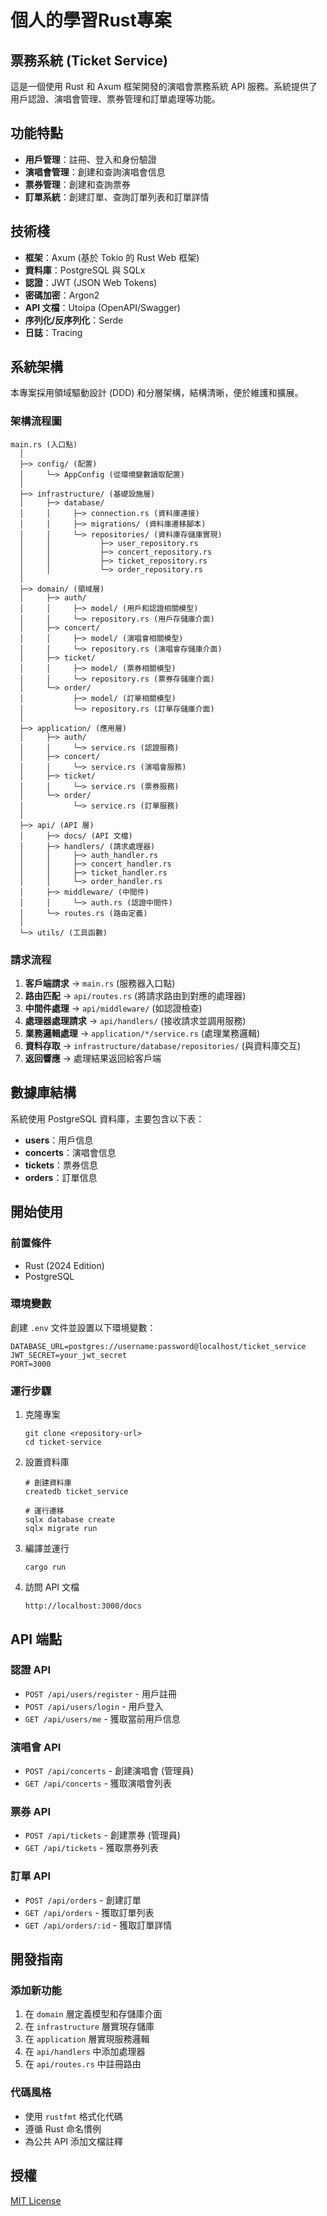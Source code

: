 # 個人的學習Rust專案

## 票務系統 (Ticket Service)

這是一個使用 Rust 和 Axum 框架開發的演唱會票務系統 API 服務。系統提供了用戶認證、演唱會管理、票券管理和訂單處理等功能。

## 功能特點

- **用戶管理**：註冊、登入和身份驗證
- **演唱會管理**：創建和查詢演唱會信息
- **票券管理**：創建和查詢票券
- **訂單系統**：創建訂單、查詢訂單列表和訂單詳情

## 技術棧

- **框架**：Axum (基於 Tokio 的 Rust Web 框架)
- **資料庫**：PostgreSQL 與 SQLx
- **認證**：JWT (JSON Web Tokens)
- **密碼加密**：Argon2
- **API 文檔**：Utoipa (OpenAPI/Swagger)
- **序列化/反序列化**：Serde
- **日誌**：Tracing

## 系統架構

本專案採用領域驅動設計 (DDD) 和分層架構，結構清晰，便於維護和擴展。

### 架構流程圖

```
main.rs (入口點)
  │
  ├─> config/ (配置)
  │     └─> AppConfig (從環境變數讀取配置)
  │
  ├─> infrastructure/ (基礎設施層)
  │     ├─> database/
  │     │     ├─> connection.rs (資料庫連接)
  │     │     ├─> migrations/ (資料庫遷移腳本)
  │     │     └─> repositories/ (資料庫存儲庫實現)
  │     │           ├─> user_repository.rs
  │     │           ├─> concert_repository.rs
  │     │           ├─> ticket_repository.rs
  │     │           └─> order_repository.rs
  │
  ├─> domain/ (領域層)
  │     ├─> auth/
  │     │     ├─> model/ (用戶和認證相關模型)
  │     │     └─> repository.rs (用戶存儲庫介面)
  │     ├─> concert/
  │     │     ├─> model/ (演唱會相關模型)
  │     │     └─> repository.rs (演唱會存儲庫介面)
  │     ├─> ticket/
  │     │     ├─> model/ (票券相關模型)
  │     │     └─> repository.rs (票券存儲庫介面)
  │     └─> order/
  │           ├─> model/ (訂單相關模型)
  │           └─> repository.rs (訂單存儲庫介面)
  │
  ├─> application/ (應用層)
  │     ├─> auth/
  │     │     └─> service.rs (認證服務)
  │     ├─> concert/
  │     │     └─> service.rs (演唱會服務)
  │     ├─> ticket/
  │     │     └─> service.rs (票券服務)
  │     └─> order/
  │           └─> service.rs (訂單服務)
  │
  ├─> api/ (API 層)
  │     ├─> docs/ (API 文檔)
  │     ├─> handlers/ (請求處理器)
  │     │     ├─> auth_handler.rs
  │     │     ├─> concert_handler.rs
  │     │     ├─> ticket_handler.rs
  │     │     └─> order_handler.rs
  │     ├─> middleware/ (中間件)
  │     │     └─> auth.rs (認證中間件)
  │     └─> routes.rs (路由定義)
  │
  └─> utils/ (工具函數)
```

### 請求流程

1. **客戶端請求** → `main.rs` (服務器入口點)
2. **路由匹配** → `api/routes.rs` (將請求路由到對應的處理器)
3. **中間件處理** → `api/middleware/` (如認證檢查)
4. **處理器處理請求** → `api/handlers/` (接收請求並調用服務)
5. **業務邏輯處理** → `application/*/service.rs` (處理業務邏輯)
6. **資料存取** → `infrastructure/database/repositories/` (與資料庫交互)
7. **返回響應** → 處理結果返回給客戶端

## 數據庫結構

系統使用 PostgreSQL 資料庫，主要包含以下表：

- **users**：用戶信息
- **concerts**：演唱會信息
- **tickets**：票券信息
- **orders**：訂單信息

## 開始使用

### 前置條件

- Rust (2024 Edition)
- PostgreSQL

### 環境變數

創建 `.env` 文件並設置以下環境變數：

```
DATABASE_URL=postgres://username:password@localhost/ticket_service
JWT_SECRET=your_jwt_secret
PORT=3000
```

### 運行步驟

1. 克隆專案
   ```
   git clone <repository-url>
   cd ticket-service
   ```

2. 設置資料庫
   ```
   # 創建資料庫
   createdb ticket_service
   
   # 運行遷移
   sqlx database create
   sqlx migrate run
   ```

3. 編譯並運行
   ```
   cargo run
   ```

4. 訪問 API 文檔
   ```
   http://localhost:3000/docs
   ```

## API 端點

### 認證 API

- `POST /api/users/register` - 用戶註冊
- `POST /api/users/login` - 用戶登入
- `GET /api/users/me` - 獲取當前用戶信息

### 演唱會 API

- `POST /api/concerts` - 創建演唱會 (管理員)
- `GET /api/concerts` - 獲取演唱會列表

### 票券 API

- `POST /api/tickets` - 創建票券 (管理員)
- `GET /api/tickets` - 獲取票券列表

### 訂單 API

- `POST /api/orders` - 創建訂單
- `GET /api/orders` - 獲取訂單列表
- `GET /api/orders/:id` - 獲取訂單詳情

## 開發指南

### 添加新功能

1. 在 `domain` 層定義模型和存儲庫介面
2. 在 `infrastructure` 層實現存儲庫
3. 在 `application` 層實現服務邏輯
4. 在 `api/handlers` 中添加處理器
5. 在 `api/routes.rs` 中註冊路由

### 代碼風格

- 使用 `rustfmt` 格式化代碼
- 遵循 Rust 命名慣例
- 為公共 API 添加文檔註釋

## 授權

[MIT License](LICENSE)
